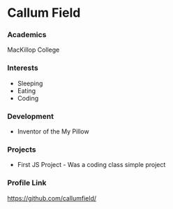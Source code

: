 # Callum Field

### Academics

MacKillop College

### Interests

- Sleeping
- Eating
- Coding

### Development

- Inventor of the My Pillow

### Projects

- First JS Project - Was a coding class simple project

### Profile Link

https://github.com/callumfield/
